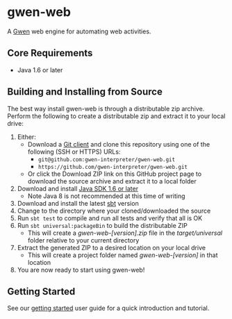 gwen-web
========

A [Gwen](https://github.com/gwen-interpreter/gwen) web engine for 
automating web activities.

Core Requirements
-----------------

- Java 1.6 or later

Building and Installing from Source
-----------------------------------

The best way install gwen-web is through a distributable zip archive. Perform 
the following to create a distributable zip and extract it to your local 
drive: 

1. Either:
   - Download a [Git client](http://git-scm.com/downloads) and clone this 
     repository using one of the following (SSH or HTTPS) URLs: 
     - `git@github.com:gwen-interpreter/gwen-web.git`
     - `https://github.com/gwen-interpreter/gwen-web.git`
   - Or click the Download ZIP link on this GitHub project page to download 
     the source archive and extract it to a local folder 
2. Download and install [Java SDK 1.6 or later](http://www.oracle.com/technetwork/java/javase/downloads/index.html) 
   - Note Java 8 is not recommended at this time of writing
3. Download and install the latest [sbt](http://www.scala-sbt.org/) version 
4. Change to the directory where your cloned/downloaded the source
5. Run `sbt test` to compile and run all tests and verify that all is OK
6. Run `sbt universal:packageBin` to build the distributable ZIP
   - This will create a _gwen-web-[version].zip_ file in the 
     _target/universal_ folder relative to your current directory
7. Extract the generated ZIP to a desired location on your local drive
   - This will create a project folder named _gwen-web-[version]_ in that 
     location
8. You are now ready to start using gwen-web!

Getting Started
---------------

See our [getting started](doc/START.md) user guide for a quick introduction 
and tutorial.
